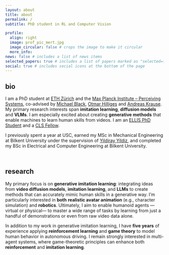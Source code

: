 ```yaml
---
layout: about
title: about
permalink: /
subtitle: PhD student in RL and Computer Vision

profile:
  align: right
  image: prof_pic_mert.jpg
  image_circular: false # crops the image to make it circular
  more_info:
news: false # includes a list of news items
selected_papers: true # includes a list of papers marked as "selected={true}"
social: true # includes social icons at the bottom of the page
---
```

## bio
I am a PhD student at [ETH Zürich](https://ethz.ch) and the [Max Planck Institute – Perceiving Systems](https://ps.is.mpg.de/), co-advised by [Michael Black](https://ps.is.mpg.de/person/black), [Otmar Hilliges](https://ait.ethz.ch/people/hilliges) and [Andreas Krause](https://las.inf.ethz.ch/people/krausea/). My primary research interests span **imitation learning**, **diffusion models** and **VLMs**. I am especially excited about creating **generative methods** that enable machines to learn human skills from videos. I am an [ELLIS PhD Student](https://ellis.eu/phd-postdoc) and a [CLS Fellow](https://learning-systems.org/phds).

I previously spent a year at USC, earned my MSc in Mechanical Engineering at Bilkent University under the supervision of [Yildiray Yildiz](https://yildirayyildiz.com/about/), and completed my BSc in Electrical and Computer Engineering at Bilkent University. <br>

<br>

## research
My primary focus is on **generative imitation learning**: integrating ideas from **video diffusion models**, **imitation learning**, and **LLMs** to create methods that can accurately mimic human skills in a generative way. I’m particularly interested in **both** **realistic avatar animation** (e.g., character simulation) and **robotics**. Ultimately, I aim to enable humanoid agents —virtual or physical— to master a wide range of tasks by learning from just a handful of demonstrations or even from raw video data alone.

In addition to my work in generative imitation learning, I have **five years** of experience applying **reinforcement learning** and **game theory** to model human behavior in autonomous driving. I remain strongly interested in multi-agent systems, where game-theoretic principles can enhance both **reinforcement** and **imitation learning**.